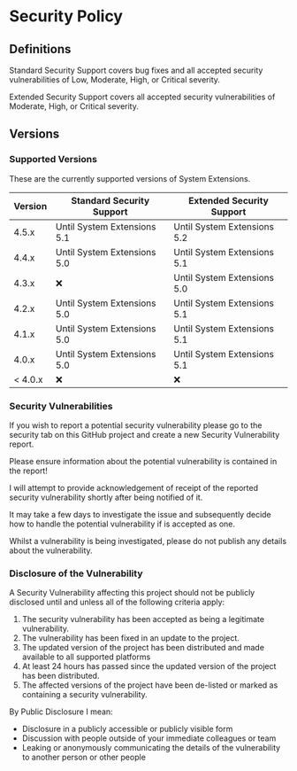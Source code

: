 # Security Policy

## Definitions

Standard Security Support covers bug fixes and all accepted security vulnerabilities of Low, Moderate, High, or Critical severity.

Extended Security Support covers all accepted security vulnerabilities of Moderate, High, or Critical severity.

## Versions

### Supported Versions

These are the currently supported versions of System Extensions.

| Version | Standard Security Support | Extended Security Support |
| ------- | ------------------ |----|
| 4.5.x   | Until System Extensions 5.1 | Until System Extensions 5.2 |
| 4.4.x   | Until System Extensions 5.0 | Until System Extensions 5.1 |
| 4.3.x   | :x: | Until System Extensions 5.0 |
| 4.2.x   | Until System Extensions 5.0 | Until System Extensions 5.1 |
| 4.1.x   | Until System Extensions 5.0 | Until System Extensions 5.1 |
| 4.0.x   | Until System Extensions 5.0 | Until System Extensions 5.1 | 
| < 4.0.x | :x:                | :x: |

### Security Vulnerabilities
If you wish to report a potential security vulnerability please go to the security tab on this GitHub project and create a new Security Vulnerability report. 

Please ensure information about the potential vulnerability is contained in the report!

I will attempt to provide acknowledgement of receipt of the reported security vulnerability shortly after being notified of it. 

It may take a few days to investigate the issue and subsequently decide how to handle the potential vulnerability if is accepted as one.

Whilst a vulnerability is being investigated, please do not publish any details about the vulnerability.

### Disclosure of the Vulnerability
A Security Vulnerability affecting this project should not be publicly disclosed until and unless all of the following criteria apply:
1. The security vulnerability has been accepted as being a legitimate vulnerability.
2. The vulnerability has been fixed in an update to the project.
3. The updated version of the project has been distributed and made available to all supported platforms
4. At least 24 hours has passed since the updated version of the project has been distributed. 
5. The affected versions of the project have been de-listed or marked as containing a security vulnerability.

By Public Disclosure I mean:
* Disclosure in a publicly accessible or publicly visible form
* Discussion with people outside of your immediate colleagues or team
* Leaking or anonymously communicating the details of the vulnerability to another person or other people
